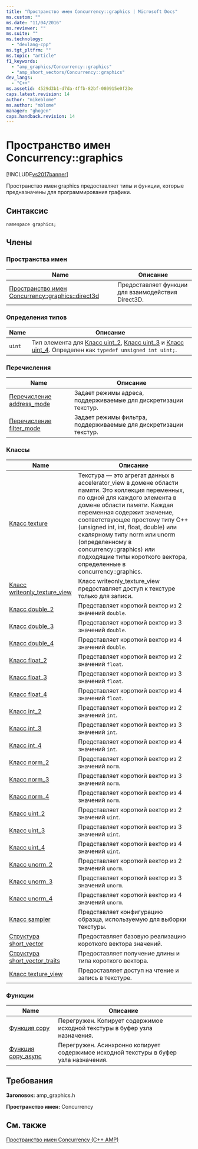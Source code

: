 ```yaml
---
title: "Пространство имен Concurrency::graphics | Microsoft Docs"
ms.custom: ""
ms.date: "11/04/2016"
ms.reviewer: ""
ms.suite: ""
ms.technology: 
  - "devlang-cpp"
ms.tgt_pltfrm: ""
ms.topic: "article"
f1_keywords: 
  - "amp_graphics/Concurrency::graphics"
  - "amp_short_vectors/Concurrency::graphics"
dev_langs: 
  - "C++"
ms.assetid: 4529d3b1-d7da-4ffb-82bf-080915e0f23e
caps.latest.revision: 14
author: "mikeblome"
ms.author: "mblome"
manager: "ghogen"
caps.handback.revision: 14
---
```

# Пространство имен Concurrency::graphics
[!INCLUDE[vs2017banner](../../../assembler/inline/includes/vs2017banner.md)]

Пространство имен graphics предоставляет типы и функции, которые предназначены для программирования графики.  
  
## Синтаксис  
  
```  
namespace graphics;  
```  
  
## Члены  
  
### Пространства имен  
  
|Name|Описание|  
|----------|--------------|  
|[Пространство имен Concurrency::graphics::direct3d](../../../parallel/amp/reference/concurrency-graphics-direct3d-namespace.md)|Предоставляет функции для взаимодействия Direct3D.|  
  
### Определения типов  
  
|Name|Описание|  
|----------|--------------|  
|`uint`|Тип элемента для [Класс uint\_2](../../../parallel/amp/reference/uint-2-class.md), [Класс uint\_3](../../../parallel/amp/reference/uint-3-class.md) и [Класс uint\_4](../../../parallel/amp/reference/uint-4-class.md).  Определен как `typedef unsigned int uint;`.|  
  
### Перечисления  
  
|Name|Описание|  
|----------|--------------|  
|[Перечисление address\_mode](../Topic/address_mode%20Enumeration.md)|Задает режимы адреса, поддерживаемые для дискретизации текстур.|  
|[Перечисление filter\_mode](../Topic/filter_mode%20Enumeration.md)|Задает режимы фильтра, поддерживаемые для дискретизации текстур.|  
  
### Классы  
  
|Name|Описание|  
|----------|--------------|  
|[Класс texture](../Topic/texture%20Class.md)|Текстура — это агрегат данных в accelerator\_view в домене области памяти.  Это коллекция переменных, по одной для каждого элемента в домене области памяти.  Каждая переменная содержит значение, соответствующее простому типу C\+\+ \(unsigned int, int, float, double\) или скалярному типу norm или unorm \(определенному в concurrency::graphics\) или подходящие типы короткого вектора, определенные в concurrency::graphics.|  
|[Класс writeonly\_texture\_view](../Topic/writeonly_texture_view%20Class.md)|Класс writeonly\_texture\_view предоставляет доступ к текстуре только для записи.|  
|[Класс double\_2](../Topic/double_2%20Class.md)|Представляет короткий вектор из 2 значений `double`.|  
|[Класс double\_3](../../../parallel/amp/reference/double-3-class.md)|Представляет короткий вектор из 3 значений `double`.|  
|[Класс double\_4](../Topic/double_4%20Class.md)|Представляет короткий вектор из 4 значений `double`.|  
|[Класс float\_2](../../../parallel/amp/reference/float-2-class.md)|Представляет короткий вектор из 2 значений `float`.|  
|[Класс float\_3](../../../parallel/amp/reference/float-3-class.md)|Представляет короткий вектор из 3 значений `float`.|  
|[Класс float\_4](../../../parallel/amp/reference/float-4-class.md)|Представляет короткий вектор из 4 значений `float`.|  
|[Класс int\_2](../Topic/int_2%20Class.md)|Представляет короткий вектор из 2 значений `int`.|  
|[Класс int\_3](../../../parallel/amp/reference/int-3-class.md)|Представляет короткий вектор из 3 значений `int`.|  
|[Класс int\_4](../../../parallel/amp/reference/int-4-class.md)|Представляет короткий вектор из 4 значений `int`.|  
|[Класс norm\_2](../../../parallel/amp/reference/norm-2-class.md)|Представляет короткий вектор из 2 значений `norm`.|  
|[Класс norm\_3](../../../parallel/amp/reference/norm-3-class.md)|Представляет короткий вектор из 3 значений `norm`.|  
|[Класс norm\_4](../../../parallel/amp/reference/norm-4-class.md)|Представляет короткий вектор из 4 значений `norm`.|  
|[Класс uint\_2](../../../parallel/amp/reference/uint-2-class.md)|Представляет короткий вектор из 2 значений `uint`.|  
|[Класс uint\_3](../../../parallel/amp/reference/uint-3-class.md)|Представляет короткий вектор из 3 значений `uint`.|  
|[Класс uint\_4](../../../parallel/amp/reference/uint-4-class.md)|Представляет короткий вектор из 4 значений `uint`.|  
|[Класс unorm\_2](../../../parallel/amp/reference/unorm-2-class.md)|Представляет короткий вектор из 2 значений `unorm`.|  
|[Класс unorm\_3](../../../parallel/amp/reference/unorm-3-class.md)|Представляет короткий вектор из 3 значений `unorm`.|  
|[Класс unorm\_4](../../../parallel/amp/reference/unorm-4-class.md)|Представляет короткий вектор из 4 значений `unorm`.|  
|[Класс sampler](../../../parallel/amp/reference/sampler-class.md)|Представляет конфигурацию образца, используемую для выборки текстуры.|  
|[Структура short\_vector](../../../parallel/amp/reference/short-vector-structure.md)|Предоставляет базовую реализацию короткого вектора значений.|  
|[Структура short\_vector\_traits](../../../parallel/amp/reference/short-vector-traits-structure.md)|Предоставляет получение длины и типа короткого вектора.|  
|[Класс texture\_view](../../../parallel/amp/reference/texture-view-class.md)|Предоставляет доступ на чтение и запись в текстуре.|  
  
### Функции  
  
|Name|Описание|  
|----------|--------------|  
|[Функция copy](../Topic/copy%20Function.md)|Перегружен.  Копирует содержимое исходной текстуры в буфер узла назначения.|  
|[Функция copy\_async](../Topic/copy_async%20Function.md)|Перегружен.  Асинхронно копирует содержимое исходной текстуры в буфер узла назначения.|  
  
## Требования  
 **Заголовок:** amp\_graphics.h  
  
 **Пространство имен:** Concurrency  
  
## См. также  
 [Пространство имен Concurrency \(C\+\+ AMP\)](../../../parallel/amp/reference/concurrency-namespace-cpp-amp.md)